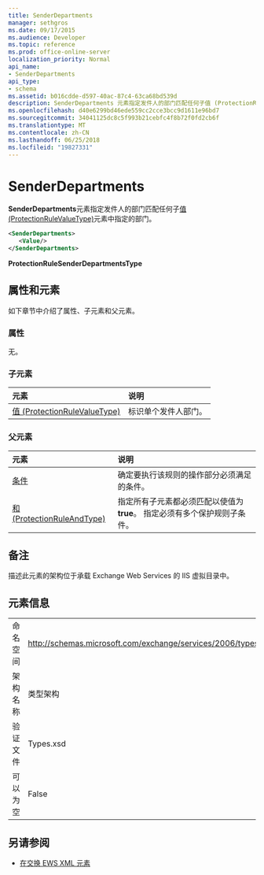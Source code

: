 ```yaml
---
title: SenderDepartments
manager: sethgros
ms.date: 09/17/2015
ms.audience: Developer
ms.topic: reference
ms.prod: office-online-server
localization_priority: Normal
api_name:
- SenderDepartments
api_type:
- schema
ms.assetid: b016cdde-d597-40ac-87c4-63ca68bd539d
description: SenderDepartments 元素指定发件人的部门匹配任何子值 (ProtectionRuleValueType) 元素中指定的部门。
ms.openlocfilehash: d40e6299bd46ede559cc2cce3bcc9d1611e96bd7
ms.sourcegitcommit: 34041125dc8c5f993b21cebfc4f8b72f0fd2cb6f
ms.translationtype: MT
ms.contentlocale: zh-CN
ms.lasthandoff: 06/25/2018
ms.locfileid: "19827331"
---
```

# <a name="senderdepartments"></a>SenderDepartments

**SenderDepartments**元素指定发件人的部门匹配任何子[值 (ProtectionRuleValueType)](value-protectionrulevaluetype.md)元素中指定的部门。 
  
```XML
<SenderDepartments>
   <Value/>
</SenderDepartments>
```

 **ProtectionRuleSenderDepartmentsType**
## <a name="attributes-and-elements"></a>属性和元素

如下章节中介绍了属性、子元素和父元素。
  
### <a name="attributes"></a>属性

无。
  
### <a name="child-elements"></a>子元素

|**元素**|**说明**|
|:-----|:-----|
|[值 (ProtectionRuleValueType)](value-protectionrulevaluetype.md) <br/> |标识单个发件人部门。  <br/> |
   
### <a name="parent-elements"></a>父元素

|**元素**|**说明**|
|:-----|:-----|
|[条件](condition.md) <br/> |确定要执行该规则的操作部分必须满足的条件。  <br/> |
|[和 (ProtectionRuleAndType)](and-protectionruleandtype.md) <br/> |指定所有子元素都必须匹配以使值为 **true**。 指定必须有多个保护规则子条件。  <br/> |
   
## <a name="remarks"></a>备注

描述此元素的架构位于承载 Exchange Web Services 的 IIS 虚拟目录中。
  
## <a name="element-information"></a>元素信息

|||
|:-----|:-----|
|命名空间  <br/> |http://schemas.microsoft.com/exchange/services/2006/types  <br/> |
|架构名称  <br/> |类型架构  <br/> |
|验证文件  <br/> |Types.xsd  <br/> |
|可以为空  <br/> |False  <br/> |
   
## <a name="see-also"></a>另请参阅



- [在交换 EWS XML 元素](ews-xml-elements-in-exchange.md)

